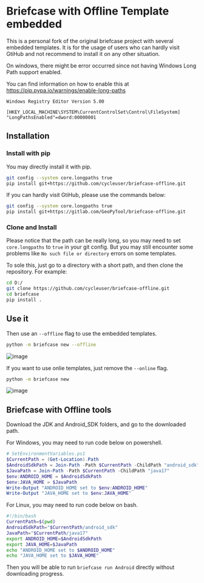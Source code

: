 # Briefcase with Offline Template embedded

This is a personal fork of the original briefcase project with several embedded templates.
It is for the usage of users who can hardly visit GtiHub and not recommend to install it on any other situation.

On windows, there might be error occurred since not having Windows Long Path support enabled.

You can find information on how to enable this at https://pip.pypa.io/warnings/enable-long-paths

```Reg
Windows Registry Editor Version 5.00

[HKEY_LOCAL_MACHINE\SYSTEM\CurrentControlSet\Control\FileSystem]
"LongPathsEnabled"=dword:00000001
```

## Installation

### Install with pip

You may directly install it with pip.

```Bash
git config --system core.longpaths true
pip install git+https://github.com/cycleuser/briefcase-offline.git
```

If you can hardly visit GtiHub, please use the commands below:

```Bash
git config --system core.longpaths true
pip install git+https://gitlab.com/GeoPyTool/briefcase-offline.git
```

### Clone and Install

Please notice that the path can be really long, so you may need to set `core.longpaths` to `true` in your git config. But you may still encounter some problems like `No such file or directory` errors on some templates.

To sole this, just go to a directory with a short path, and then clone the repository.
For example:

```Bash
cd D:/
git clone https://github.com/cycleuser/briefcase-offline.git
cd briefcase
pip install .
```

## Use it

Then use an `--offline` flag to use the embedded templates.

```Bash
python -m briefcase new --offline
```

![image](https://github.com/cycleuser/briefcase/assets/6130092/31269588-c663-4431-8d8d-84c81d7c5c1f)


If you want to use onlie templates, just remove the `--online` flag.

```Bash
python -m briefcase new
```
![image](https://github.com/cycleuser/briefcase/assets/6130092/e008a59e-5dad-4f27-95a3-f12b13af61a8)


## Briefcase with Offline tools

Download the JDK and Android_SDK folders, and go to the downloaded path.

For Windows, you may need to run code below on powershell.

```Powershell
# SetEnvironmentVariables.ps1
$CurrentPath = (Get-Location).Path
$AndroidSdkPath = Join-Path -Path $CurrentPath -ChildPath "android_sdk"
$JavaPath = Join-Path -Path $CurrentPath -ChildPath "java17"
$env:ANDROID_HOME = $AndroidSdkPath
$env:JAVA_HOME = $JavaPath
Write-Output "ANDROID_HOME set to $env:ANDROID_HOME"
Write-Output "JAVA_HOME set to $env:JAVA_HOME"
```

For Linux, you may need to run code below on bash.

```Bash
#!/bin/bash
CurrentPath=$(pwd)
AndroidSdkPath="$CurrentPath/android_sdk"
JavaPath="$CurrentPath/java17"
export ANDROID_HOME=$AndroidSdkPath
export JAVA_HOME=$JavaPath
echo "ANDROID_HOME set to $ANDROID_HOME"
echo "JAVA_HOME set to $JAVA_HOME"
```

Then you will be able to run `briefcase run Android` directly without downloading progress.